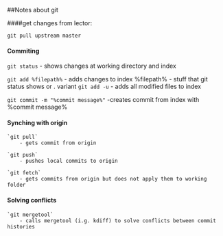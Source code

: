 ##Notes about git

####get changes from lector:

 `git pull upstream master`

#### Commiting
 `git status` 
 	- shows changes at working directory and index

 `git add %filepath%`
 	- adds changes to index
 		%filepath% - stuff that git status shows or .
 	variant `git add -u`
 		- adds all modified files to index

 `git commit -m "%commit message%"`
 	-creates commit from index with %commit message%

#### Synching with origin
	`git pull`
		- gets commit from origin

	`git push`
		- pushes local commits to origin

	`git fetch`
		- gets commits from origin but does not apply them to working folder

#### Solving conflicts
	`git mergetool`
		- calls mergetool (i.g. kdiff) to solve conflicts between commit histories